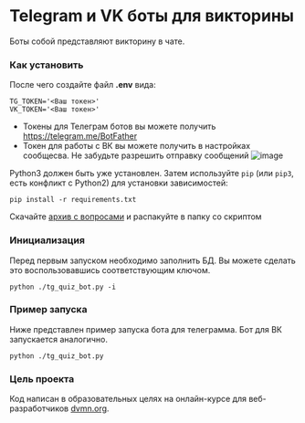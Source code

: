 # Telegram и VK боты для викторины
Боты собой представляют викторину в чате.
### Как установить

После чего создайте файл **.env** вида:
```
TG_TOKEN='<Ваш токен>'
VK_TOKEN='<Ваш токен>'
```
- Токены для Телеграм ботов вы можете получить https://telegram.me/BotFather
- Токен для работы с ВК вы можете получить в настройках сообщесва. Не забудьте разрешить отправку сообщений
![image](https://github.com/AntonGorynya/quiz_bot/assets/15812508/1f225635-3c4e-42cb-afb3-969cdbb8a828)


Python3 должен быть уже установлен. 
Затем используйте `pip` (или `pip3`, есть конфликт с Python2) для установки зависимостей:
```
pip install -r requirements.txt
```
Скачайте [архив с вопросами](https://dvmn.org/media/modules_dist/quiz-questions.zip) и распакуйте в папку со скриптом

### Инициализация
Перед первым запуском необходимо заполнить БД. Вы можете сделать это воспользовавшись соответствующим ключом.
```commandline
python ./tg_quiz_bot.py -i
```
### Пример запуска

Ниже представлен пример запуска бота для телеграмма. Бот для ВК запускается аналогично.
```
python ./tg_quiz_bot.py 

```

### Цель проекта

Код написан в образовательных целях на онлайн-курсе для веб-разработчиков [dvmn.org](https://dvmn.org/).
